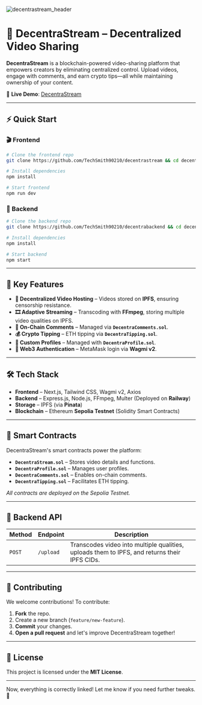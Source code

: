 ![decentrastream_header](https://github.com/user-attachments/assets/9aa15b2a-f3c4-4ec1-a308-8c6a63b9aafc)  

# 🎥 DecentraStream – Decentralized Video Sharing  

**DecentraStream** is a blockchain-powered video-sharing platform that empowers creators by eliminating centralized control. Upload videos, engage with comments, and earn crypto tips—all while maintaining ownership of your content.  

🔗 **Live Demo**: [DecentraStream](https://decentrastream.vercel.app)  

---

## ⚡ Quick Start  
### 🎬 Frontend  
```bash
# Clone the frontend repo
git clone https://github.com/TechSmith90210/decentrastream && cd decentrastream

# Install dependencies
npm install

# Start frontend
npm run dev
```

### 🔧 Backend  
```bash
# Clone the backend repo
git clone https://github.com/TechSmith90210/decentrabackend && cd decentrabackend

# Install dependencies
npm install

# Start backend
npm start
```

---

## 🚀 Key Features  
- **📡 Decentralized Video Hosting** – Videos stored on **IPFS**, ensuring censorship resistance.  
- **🎞 Adaptive Streaming** – Transcoding with **FFmpeg**, storing multiple video qualities on IPFS.  
- **📝 On-Chain Comments** – Managed via **`DecentraComments.sol`**.  
- **💰 Crypto Tipping** – ETH tipping via **`DecentraTipping.sol`**.  
- **👤 Custom Profiles** – Managed with **`DecentraProfile.sol`**.  
- **🔐 Web3 Authentication** – MetaMask login via **Wagmi v2**.  

---

## 🛠 Tech Stack  
- **Frontend** – Next.js, Tailwind CSS, Wagmi v2, Axios  
- **Backend** – Express.js, Node.js, FFmpeg, Multer (Deployed on **Railway**)  
- **Storage** – IPFS (via **Pinata**)  
- **Blockchain** – Ethereum **Sepolia Testnet** (Solidity Smart Contracts)  

---

## 📂 Smart Contracts  
DecentraStream's smart contracts power the platform:  
- **`DecentraStream.sol`** – Stores video details and functions.  
- **`DecentraProfile.sol`** – Manages user profiles.  
- **`DecentraComments.sol`** – Enables on-chain comments.  
- **`DecentraTipping.sol`** – Facilitates ETH tipping.  

_All contracts are deployed on the Sepolia Testnet._  

---

## 🔌 Backend API  
| Method | Endpoint  | Description  |
|--------|-----------|--------------|
| `POST` | `/upload` | Transcodes video into multiple qualities, uploads them to IPFS, and returns their IPFS CIDs. |

---

## 🤝 Contributing  
We welcome contributions! To contribute:  
1. **Fork** the repo.  
2. Create a new branch (`feature/new-feature`).  
3. **Commit** your changes.  
4. **Open a pull request** and let's improve DecentraStream together!  

---

## 📜 License  
This project is licensed under the **MIT License**.  

---

Now, everything is correctly linked! Let me know if you need further tweaks. 🚀
